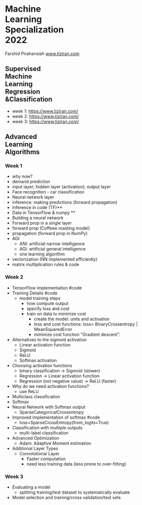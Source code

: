 # Machine <br /> Learning  <br /> Specialization <br /> 2022
Farshid Pirahansiah
www.tiziran.com

## Supervised <br /> Machine<br /> Learning<br />  Regression <br />&Classification

* week 1: https://www.tiziran.com/
* week 2: https://www.tiziran.com/
* week 3: https://www.tiziran.com/

## Advanced <br /> Learning <br /> Algorithms

### Week 1

* why now?
* demand prediction
* input layer; hidden layer (activation); output layer
* Face recognition - car classification 
* Neural network layer
* inference: making predictions (forward propagation)
* inference in code (TF)**
* Data in TensorFlow & numpy **
* Building a neural network
* Forward prop in a single layer
* forward prop (Coffeee roasting model)
* propagation (forward prop in NumPy)
* AGI
	* ANI: artificial narrow intelligence
	* AGI: artificial general intelligence
	* one learning algorithm
* vectorization (NN implemented efficiently)
* matrix multiplication rules & code

### Week 2

* TensorFlow implementation #code
* Training Details #code
	* model training steps
		* how compute output
		* specify loss and cost
		* train on data to minimize cost
			* create the model: units and activation 
			* loss and cost functions: loss= BinaryCrossentropy | MeanSquaredError
			* minimize cost function "Gradient descent":  
* Alternatives to the sigmoid activation 
	* Linear activation function
	* Sigmoid
	* ReLU
	* Softmax activation 
* Choosing activation functions
	* binary classification -> Sigmoid (slower)
	* Regression -> Linear activation function
	* Regression (not negative value) -> ReLU (faster) 
* Why do we need activation functions?
	* use ReLU
* Multiclass classification
* Softmax
* Neural Network with Softmax output
	* SparseCategoricalCrossentropy
* Improved implementation of softmax  #code
	* loss=SparseCrossEntropy(from_logits=True)
* Classification with multiple outputs
	* multi-label classification
* Advanced Optimization
	* Adam: Adaptive Moment estimation 
* Additional Layer Types
	* Convolutional Layer
		* Faster computation
		* need less training data (less prone to over-fitting) 

### Week 3

* Evaluating a model
	* splitting training/test dataset to systematically evaluate 
* Model selection and training/cross validation/test sets